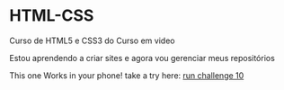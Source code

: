 # HTML-CSS
 Curso de HTML5 e CSS3 do Curso em video

 Estou aprendendo a criar sites e agora vou gerenciar meus repositórios

This one Works in your phone! take a try here:
<a href="https://matheusddchs.github.io/HTML-CSS/desafios/pacote-projeto-d010/index"> run challenge 10 
